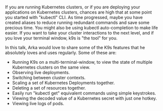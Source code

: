 If you are running Kubernetes clusters, or if you are deploying your applications on Kubernetes clusters, chances are high that at some point you started with "kubectl" CLI. As time progressed, maybe you have created aliases to reduce running redundant commands and save some precious time. You might also be using kubectl auto-completion to make life easier. If you want to take your cluster interactions to the next level, and if you love your terminal window, k9s is "the tool" for you.

In this talk, Arka would love to share some of the K9s features that he absolutely loves and uses regularly. Some of these are:
- Running K9s on a multi-terminal-window, to view the state of multiple Kubernetes clusters on the same view.
- Observing live deployments.
- Switching between cluster contexts.
- Scaling a set of Kubernetes Deployments together.
- Deleting a set of resources together.
- Easily run "kubectl get" equivalent commands using simple keystrokes.
- Viewing the decoded value of a Kubernetes secret with just one hotkey.
- Viewing live logs of pods.
